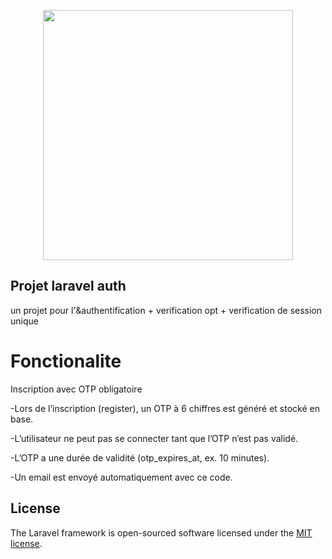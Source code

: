 <p align="center"><a href="https://laravel.com" target="_blank"><img src="https://raw.githubusercontent.com/laravel/art/master/logo-lockup/5%20SVG/2%20CMYK/1%20Full%20Color/laravel-logolockup-cmyk-red.svg" width="400"></a></p>

## Projet laravel auth 

un projet pour l'&authentification + verification opt + verification de session unique

# Fonctionalite

Inscription avec OTP obligatoire

-Lors de l’inscription (register), un OTP à 6 chiffres est généré et stocké en base.

-L’utilisateur ne peut pas se connecter tant que l’OTP n’est pas validé.

-L’OTP a une durée de validité (otp_expires_at, ex. 10 minutes).

-Un email est envoyé automatiquement avec ce code.

## License

The Laravel framework is open-sourced software licensed under the [MIT license](https://opensource.org/licenses/MIT).
